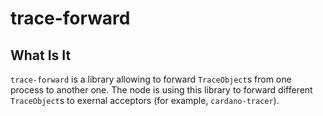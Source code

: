 # trace-forward

## What Is It

`trace-forward` is a library allowing to forward `TraceObject`s from one process to another one. The node is using this library to forward different `TraceObject`s to exernal acceptors (for example, `cardano-tracer`).
